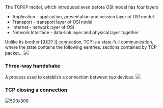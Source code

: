 
The TCP/IP model, which introduced even before OSI model has four layers
- Application - application, presentation and session layer of OSI model
- Transport - transport layer of OSI nodel
- Internet - network layer of OSI
- Network Interface - data-link layer and physical layer together

Unlike its brother [[UDP ]]
connection, TCP is a state-full communication, where the state contains the following eentries.
sections contained by TCP packet...
![](https://www.testandmeasurementtips.com/wp-content/uploads/2015/10/tcp-packet-makeup.jpg)

### Three-way handshake
A process used to establish a connection between two devices.
![](https://www.guru99.com/images/1/092119_0753_TCP3WayHand1.png)

### TCP closing a connection


![500x300](https://www.researchgate.net/profile/Yatindra-Shashi/publication/320625383/figure/fig1/AS:553829143519232@1509054565370/TCP-Connection-Termination.png)



